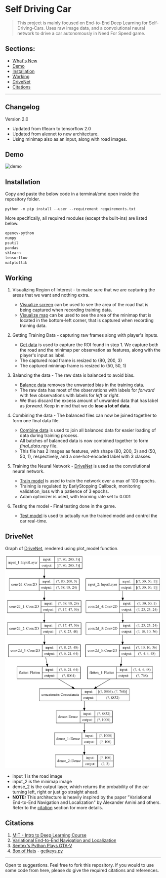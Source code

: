 # Self Driving Car

> This project is mainly focused on End-to-End Deep Learning for Self-Driving-Cars. Uses raw image data, and a convolutional neural network to drive a car autonomously in Need For Speed game.

## Sections:
* [What's New](#changelog)
* [Demo](#demo)
* [Installation](#installation)
* [Working](#working)
* [DriveNet](#DriveNet)
* [Citations](#citations)

---
## Changelog
Version 2.0
* Updated from tflearn to tensorflow 2.0
* Updated from alexnet to new architecture.
* Using minimap also as an input, along with road images.

## Demo
![demo](nfs.gif)

## Installation
Copy and paste the below code in a terminal/cmd open inside the repository folder.

`python -m pip install --user --requirement requirements.txt`

More specifically, all required modules (except the built-ins) are listed below.
```
opencv-python
numpy
psutil
pandas
sklearn
tensorflow
matplotlib
```

## Working
1. Visualizing Region of Interest - to make sure that we are capturing the areas that we want and nothing extra.
    * [Visualize screen](visualize_screen.py) can be used to see the area of the road that is being captured when recording training data.
    * [Visualize map](visualize_map.py) can be used to see the area of the minimap that is located in the bottom-left corner, that is captured when recording training data.

1. Getting Training Data - capturing raw frames along with player's inputs.
    * [Get data](get_data.py) is used to capture the ROI found in step 1. We capture both the road and the minimap per observation as features, along with the player's input as label.
    * The captured road frame is resized to (80, 200, 3)
    * The captured minimap frame is resized to (50, 50, 1)

1. Balancing the data - The raw data is balanced to avoid bias.
    * [Balance data](balance_data.py) removes the unwanted bias in the training data.
    * The raw data has most of the observations with labels for _forward_ with few observations with labels for _left_ or _right_.
    * We thus discard the excess amount of unwanted data that has label as _forward_. Keep in mind that we do __lose a lot of data__.

1. Combining the data - The balanced files can now be joined together to form one final data file.
    * [Combine data](combine_data.py) is used to join all balanced data for easier loading of data during training process.
    * All batches of balanced data is now combined together to form _final\_data.npy_ file.
    * This file has 2 images as features, with shape (80, 200, 3) and (50, 50, 1), respectively, and a one-hot-encoded label with 3 classes.

1. Training the Neural Network - [DriveNet](#drivenet) is used as the convolutional neural network.
    * [Train model](train_model.py) is used to train the network over a max of 100 epochs.
    * Training is regulated by EarlyStopping Callback, monitoring validation_loss with a patience of 3 epochs.
    * Adam optimizer is used, with learning rate set to 0.001

1. Testing the model - Final testing done in the game.
    * [Test model](test_model.py) is used to actually run the trained model and control the car real-time.

## DriveNet
Graph of [DriveNet](drivenet.py), rendered using plot_model function.

![Image](DriveNet.png)

* input_1 is the road image
* input_2 is the minimap image
* dense_2 is the output layer, which returns the probability of the car turning left, right or just go straight ahead.
* **NOTE:** This architecture is heavily inspired by the paper "Variational End-to-End Navigation and Localization" by Alexander Amini and others. Refer to the [citation](#citation) section for more details.

## Citations
1. [MIT - Intro to Deep Learning Course](https://introtodeeplearning.com/ "Go to HomePage")
1. [Variational End-to-End Navigation and Localization](https://arxiv.org/abs/1811.10119v2 "Go to arxiv page")
1. [Sentex's Python Plays GTA-V](https://github.com/Sentdex/pygta5 "Go to GitHub")
1. [Box of Hats](https://github.com/Box-Of-Hats "Github") - [getkeys.py](getkeys.py)

---
Open to suggestions. Feel free to fork this repository. If you would to use some code from here, please do give the required citations and references.
